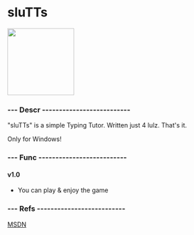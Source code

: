 # sluTTs

<p>
  <img src="https://github.com/5aboteur/Third-Reich-Secrets/blob/master/sluTTs/slutts_v1.0.png" width="150"/>
</p>

### --- Descr --------------------------

"sluTTs" is a simple Typing Tutor. Written just 4 lulz. That's it.

Only for Windows!

### --- Func --------------------------

#### v1.0

* You can play & enjoy the game

### --- Refs --------------------------

[MSDN](https://msdn.microsoft.com/en-us/default.aspx)
